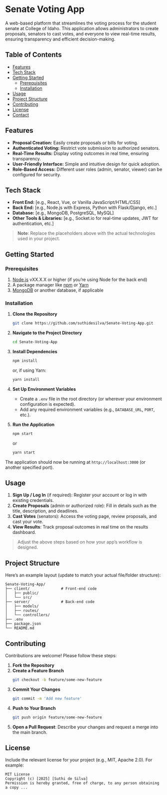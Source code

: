 # Senate Voting App

A web-based platform that streamlines the voting process for the student senate at College of Idaho. This application allows administrators to create proposals, senators to cast votes, and everyone to view real-time results, ensuring transparency and efficient decision-making.

## Table of Contents

- [Features](#features)  
- [Tech Stack](#tech-stack)  
- [Getting Started](#getting-started)  
  - [Prerequisites](#prerequisites)  
  - [Installation](#installation)  
- [Usage](#usage)  
- [Project Structure](#project-structure)  
- [Contributing](#contributing)  
- [License](#license)  
- [Contact](#contact)  

## Features

- **Proposal Creation:** Easily create proposals or bills for voting.  
- **Authenticated Voting:** Restrict vote submission to authorized senators.  
- **Real-Time Results:** Display voting outcomes in real time, ensuring transparency.  
- **User-Friendly Interface:** Simple and intuitive design for quick adoption.  
- **Role-Based Access:** Different user roles (admin, senator, viewer) can be configured for security.

## Tech Stack

- **Front End:** [e.g., React, Vue, or Vanilla JavaScript/HTML/CSS]  
- **Back End:** [e.g., Node.js with Express, Python with Flask/Django, etc.]  
- **Database:** [e.g., MongoDB, PostgreSQL, MySQL]  
- **Other Tools & Libraries:** [e.g., Socket.io for real-time updates, JWT for authentication, etc.]

> **Note**: Replace the placeholders above with the actual technologies used in your project.

## Getting Started

### Prerequisites

1. [Node.js](https://nodejs.org/) vXX.X.X or higher (if you’re using Node for the back end)  
2. A package manager like [npm](https://www.npmjs.com/) or [Yarn](https://yarnpkg.com/)  
3. [MongoDB](https://www.mongodb.com/) or another database, if applicable  

### Installation

1. **Clone the Repository**  
   ```bash
   git clone https://github.com/suthidesilva/Senate-Voting-App.git
   ```
2. **Navigate to the Project Directory**  
   ```bash
   cd Senate-Voting-App
   ```
3. **Install Dependencies**  
   ```bash
   npm install
   ```
   or, if using Yarn:
   ```bash
   yarn install
   ```
4. **Set Up Environment Variables**  
   - Create a `.env` file in the root directory (or wherever your environment configuration is expected).  
   - Add any required environment variables (e.g., `DATABASE_URL`, `PORT`, etc.).

5. **Run the Application**  
   ```bash
   npm start
   ```
   or
   ```bash
   yarn start
   ```

The application should now be running at `http://localhost:3000` (or another specified port).

## Usage

1. **Sign Up / Log In** (if required): Register your account or log in with existing credentials.  
2. **Create Proposals** (admin or authorized role): Fill in details such as the title, description, and deadlines.  
3. **Cast Votes** (senators): Access the voting page, review proposals, and cast your vote.  
4. **View Results**: Track proposal outcomes in real time on the results dashboard.

> Adjust the above steps based on how your app’s workflow is designed.

## Project Structure

Here’s an example layout (update to match your actual file/folder structure):

```
Senate-Voting-App/
├── client/              # Front-end code
│   ├── public/
│   └── src/
├── server/              # Back-end code
│   ├── models/
│   ├── routes/
│   └── controllers/
├── .env
├── package.json
└── README.md
```

## Contributing

Contributions are welcome! Please follow these steps:

1. **Fork the Repository**  
2. **Create a Feature Branch**  
   ```bash
   git checkout -b feature/some-new-feature
   ```
3. **Commit Your Changes**  
   ```bash
   git commit -m 'Add new feature'
   ```
4. **Push to Your Branch**  
   ```bash
   git push origin feature/some-new-feature
   ```
5. **Open a Pull Request**: Describe your changes and request a merge into the main branch.

## License

Include the relevant license for your project (e.g., MIT, Apache 2.0). For example:

```
MIT License
Copyright (c) [2025] [Suthi de Silva]
Permission is hereby granted, free of charge, to any person obtaining a copy ...
```


